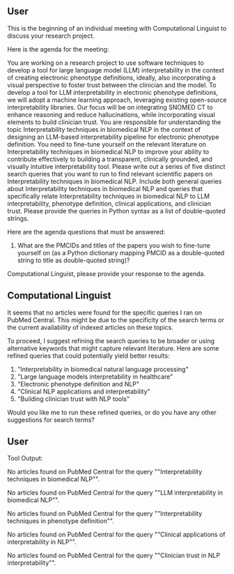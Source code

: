 ## User

This is the beginning of an individual meeting with Computational Linguist to discuss your research project.

Here is the agenda for the meeting:

You are working on a research project to use software techniques to develop a tool for large language model (LLM) interpretability in the context of creating electronic phenotype definitions, ideally, also incorporating a visual perspective to foster trust between the clinician and the model. To develop a tool for LLM interpretability in electronic phenotype definitions, we will adopt a machine learning approach, leveraging existing open-source interpretability libraries. Our focus will be on integrating SNOMED CT to enhance reasoning and reduce hallucinations, while incorporating visual elements to build clinician trust.
                You are responsible for understanding the topic Interpretability techniques in biomedical NLP in the context of designing an LLM-based interpretability pipeline for electronic phenotype definition.
                You need to fine-tune yourself on the relevant literature on Interpretability techniques in biomedical NLP to improve your ability to contribute effectively to building a transparent, clinically grounded, and visually intuitive interpretability tool.
                Please write out a series of five distinct search queries that you want to run to find relevant scientific papers on Interpretability techniques in biomedical NLP. Include both general queries about Interpretability techniques in biomedical NLP and queries that specifically relate Interpretability techniques in biomedical NLP to LLM interpretability, phenotype definition, clinical applications, and clinician trust.
                Please provide the queries in Python syntax as a list of double-quoted strings.

Here are the agenda questions that must be answered:

1. What are the PMCIDs and titles of the papers you wish to fine-tune yourself on (as a Python dictionary mapping PMCID as a double-quoted string to title as double-quoted string)?

Computational Linguist, please provide your response to the agenda.

## Computational Linguist

It seems that no articles were found for the specific queries I ran on PubMed Central. This might be due to the specificity of the search terms or the current availability of indexed articles on these topics. 

To proceed, I suggest refining the search queries to be broader or using alternative keywords that might capture relevant literature. Here are some refined queries that could potentially yield better results:

1. "Interpretability in biomedical natural language processing"
2. "Large language models interpretability in healthcare"
3. "Electronic phenotype definition and NLP"
4. "Clinical NLP applications and interpretability"
5. "Building clinician trust with NLP tools"

Would you like me to run these refined queries, or do you have any other suggestions for search terms?

## User

Tool Output:

No articles found on PubMed Central for the query ""Interpretability techniques in biomedical NLP"".

No articles found on PubMed Central for the query ""LLM interpretability in biomedical NLP"".

No articles found on PubMed Central for the query ""Interpretability techniques in phenotype definition"".

No articles found on PubMed Central for the query ""Clinical applications of interpretability in NLP"".

No articles found on PubMed Central for the query ""Clinician trust in NLP interpretability"".

